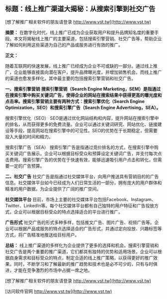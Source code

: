 ## **标题：线上推广渠道大揭秘：从搜索引擎到社交广告**

[想了解推广相关软件的朋友请登录 http://www.vst.tw](http://www.vst.tw)

**摘要：**
在数字化时代，线上推广已成为企业获取用户和提升品牌知名度的重要手段。本文将揭秘线上推广的主要渠道，包括搜索引擎营销、社交广告等，帮助企业了解如何利用这些渠道为自己的产品或服务进行有效的推广。

**正文：**

随着互联网的快速发展，线上推广已经成为企业不可或缺的一部分。通过线上推广，企业能够直接面向潜在客户，提升品牌曝光度，并增加销售机会。而线上推广的渠道也愈发多样化，其中最主要的包括搜索引擎营销和社交广告。

**一、搜索引擎营销**
**搜索引擎营销（Search Engine Marketing，SEM）是指通过在搜索引擎中购买关键词广告，使得企业的网站在搜索结果中获得更高的曝光度和点击率。搜索引擎营销主要有两种方式：搜索引擎优化（Search Engine Optimization，SEO）和搜索引擎广告（Search Engine Advertising，SEA）。**

搜索引擎优化（SEO）
SEO是通过优化网站结构和内容，提升网站在搜索引擎中的排名，从而获得更多的免费流量。企业可以通过关键词研究、网站优化、链接建设等手段，提高网站在搜索引擎中的可见性。SEO的优势在于长期稳定，但需要投入大量的时间和精力。

搜索引擎广告（SEA）
搜索引擎广告是指通过竞价排名的方式，在搜索引擎中购买关键词广告展示。企业可以根据目标受众和预算设定关键词广告，并支付每次点击费用。搜索引擎广告的优势在于快速有效，能够迅速吸引用户点击和转化，但需要一定的广告预算。

**二、社交广告**
社交广告是指通过社交媒体平台，向用户推送具有营销目的的广告信息。社交媒体平台如今已经成为人们日常生活的一部分，拥有庞大的用户群体和精准的用户数据，为企业提供了广阔的推广空间。

**社交媒体平台**
目前，市场上主要的社交媒体平台包括Facebook、Instagram、Twitter、LinkedIn等。每个社交媒体平台都有自己独特的用户特征和广告投放方式，企业可以根据目标受众的特点选择适合的平台进行推广。

**广告形式**
社交广告的形式多种多样，包括推文广告、图片广告、视频广告等。企业可以根据产品或服务的特点选择适合的广告形式，并通过定向投放、兴趣标签等方式，将广告精准地推送给目标用户。

**总结：**
线上推广渠道的多样化为企业提供了更多的选择和机会。搜索引擎营销和社交广告是两个重要的推广渠道，它们都具有独特的优势和适用场景。企业可以根据自身需求和目标受众的特点，制定合适的线上推广策略，以获得更好的推广效果。同时，不断学习和了解最新的推广趋势和技术也是必不可少的，只有与时俱进，才能在竞争激烈的市场中占据一席之地。

[想了解推广相关软件的朋友请登录 http://www.vst.tw](http://www.vst.tw)


[访问软件官网 http://www.vst.tw](http://www.vst.tw)
